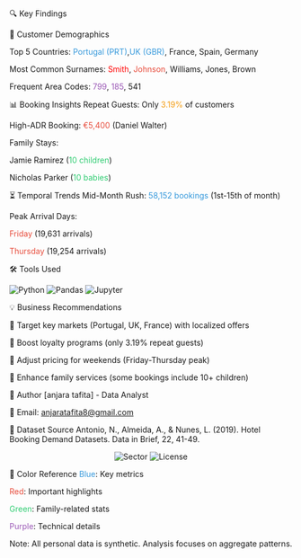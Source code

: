 🔍 Key Findings

👥 Customer Demographics

Top 5 Countries: 
<span style="color:#3498db">Portugal (PRT)</span>,<span style="color:#3498db">UK (GBR)</span>, France, Spain, Germany

Most Common Surnames:
<span style="color:red">Smith</span>, <span style="color:#e74c3c">Johnson</span>, Williams, Jones, Brown

Frequent Area Codes:
<span style="color:#9b59b6">799</span>, <span style="color:#9b59b6">185</span>, 541

📊 Booking Insights
Repeat Guests: Only <span style="color:#f39c12">3.19%</span> of customers

High-ADR Booking: <span style="color:#e74c3c">€5,400</span> (Daniel Walter)

Family Stays:

Jamie Ramirez (<span style="color:#2ecc71">10 children</span>)

Nicholas Parker (<span style="color:#2ecc71">10 babies</span>)

⏳ Temporal Trends
Mid-Month Rush: <span style="color:#3498db">58,152 bookings</span> (1st-15th of month)

Peak Arrival Days:

<span style="color:#e74c3c">Friday</span> (19,631 arrivals)

<span style="color:#e74c3c">Thursday</span> (19,254 arrivals)

🛠 Tools Used
<p> <img src="https://img.shields.io/badge/Python-3776AB?style=for-the-badge&logo=python&logoColor=white" alt="Python"> <img src="https://img.shields.io/badge/Pandas-150458?style=for-the-badge&logo=pandas&logoColor=white" alt="Pandas"> <img src="https://img.shields.io/badge/Jupyter-F37626?style=for-the-badge&logo=jupyter&logoColor=white" alt="Jupyter"> </p>

💡 Business Recommendations

🔹 Target key markets (Portugal, UK, France) with localized offers

🔹 Boost loyalty programs (only 3.19% repeat guests)

🔹 Adjust pricing for weekends (Friday-Thursday peak)

🔹 Enhance family services (some bookings include 10+ children)


📝 Author
[anjara tafita] - Data Analyst

📧 Email: anjaratafita8@gmail.com


📌 Dataset Source
Antonio, N., Almeida, A., & Nunes, L. (2019). Hotel Booking Demand Datasets. Data in Brief, 22, 41-49.

<p align="center"> <img src="https://img.shields.io/badge/Data%20Analysis-Hospitality%20Sector-brightgreen" alt="Sector"> <img src="https://img.shields.io/badge/License-MIT-blue" alt="License"> </p>
🎨 Color Reference
<span style="color:#3498db">Blue</span>: Key metrics

<span style="color:#e74c3c">Red</span>: Important highlights

<span style="color:#2ecc71">Green</span>: Family-related stats

<span style="color:#9b59b6">Purple</span>: Technical details

Note: All personal data is synthetic. Analysis focuses on aggregate patterns.

